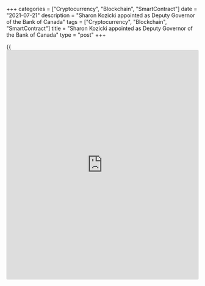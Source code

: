 +++
categories = ["Cryptocurrency", "Blockchain", "SmartContract"]
date = "2021-07-21"
description = "Sharon Kozicki appointed as Deputy Governor of the Bank of Canada"
tags = ["Cryptocurrency", "Blockchain", "SmartContract"]
title = "Sharon Kozicki appointed as Deputy Governor of the Bank of Canada"
type = "post"
+++

{{<iframe id="large-banner" src="https://www.bounty.group/#slide=13.0" width="100%" height="600" scrolling="no" style="border: 0px solid rgb(216, 221, 230); border-radius: 3px;">}}

The Board of Directors of the Bank of Canada today announced the
appointment of [Sharon Kozicki][1] as Deputy Governor, effective August
2, 2021.

As Deputy Governor, Ms. Kozicki will join the Bank’s Governing Council,
which sets the strategic direction of the Bank and is its [policy](https://www.fintechee.com/policy/)-making
body. This appointment brings the number of Governing Council members
back up to six, its usual size. Once Carolyn Rogers, the Bank’s new
Senior Deputy Governor, assumes her duties in December 2021, the Bank’s
Governing Council will temporarily consist of seven people. This will
allow for a broader diversity of views and analysis and will allow for
smooth succession in the event of future retirements.

“I am very pleased to welcome Sharon Kozicki to Governing Council. The
Bank has long benefitted from Sharon’s thought leadership on monetary
[policy](https://www.fintechee.com/policy/) design, implementation and communication,” said Governor Tiff
Macklem. “Her intellect and expertise will make an important
contribution to our Governing Council deliberations and help ensure we
take decisions based on diverse perspectives to fulfil the Bank’s
mandate now, and in the future.”

Until Ms. Rogers’ arrival at the Bank in December, Ms. Kozicki will
share responsibility for overseeing the Bank’s financial system
activities with Deputy Governor Toni Gravelle. Since August 2013, Ms.
Kozicki has been Advisor to the Governor and Secretary to Governing
Council, helping to guide the Bank’s outlook for the Canadian economy
and overseeing production of the quarterly _Monetary Policy Report_. In
2016, she led the Bank’s work on reviewing the monetary [policy](https://www.fintechee.com/policy/) framework
ahead of the 2016 renewal of the inflation-targeting agreement with the
Government of Canada.

Her earlier roles at the Bank included Managing Director of the Bank’s
Canadian Economic Analysis Department and Deputy Managing Director of
the International Economic Analysis Department. Before joining the Bank
in 2006, Ms. Kozicki was an economist with the Board of Governors of the
Federal Reserve System in Washington, DC, and later Vice President and
Economist at the Federal Reserve Bank of Kansas City.

Born in Ottawa, Ms. Kozicki obtained a bachelor of science degree and a
master’s degree in economics at the University of Toronto and a PhD from
the University of California San Diego.

   1. www.bankofcanada.ca/profile/sharon-kozicki/